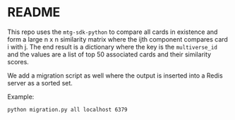 # README

This repo uses the `mtg-sdk-python` to compare all cards in existence and form a large n x n 
similarity matrix where the ijth component compares card i with j. The end result is a dictionary
where the key is the `multiverse_id` and the values are a list of top 50 associated cards and their
similarity scores.

We add a migration script as well where the output is inserted into a Redis server as a sorted set.

Example:

```
python migration.py all localhost 6379
```